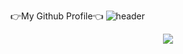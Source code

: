 👉My Github Profile👈
![header](https://capsule-render.vercel.app/api?type=wave&color=auto&height=300&section=header&text=capsule%20render&fontSize=90)



<p align="center">
  <img src="https://capsule-render.vercel.app/api?text=Hey Everyone!🕹️&animation=fadeIn&type=waving&color=gradient&height=100"/>
</p>


